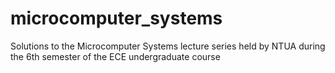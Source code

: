 # microcomputer_systems
Solutions to the Microcomputer Systems lecture series held by NTUA during the 6th semester of the ECE undergraduate course
